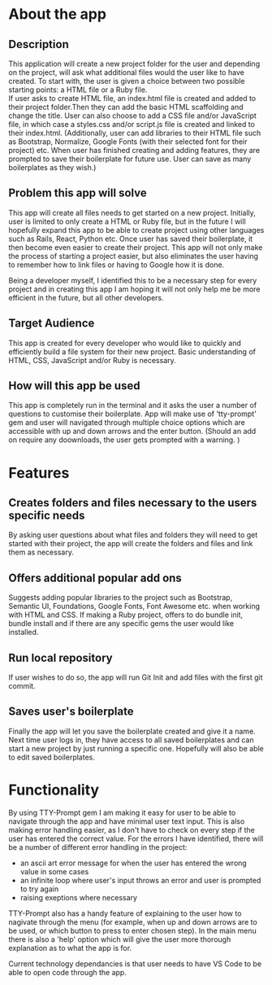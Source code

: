 # About the app

## Description

This application will create a new project folder for the user and depending on the project, will ask what additional files would the user like to have created. To start with, the user is given a choice between two possible starting points: a HTML file or a Ruby file. <br />
If user asks to create HTML file, an index.html file is created and added to their project folder.Then they can add the basic HTML scaffolding and change the title. User can also choose to add a CSS file and/or JavaScript file, in which case a styles.css and/or script.js file is created and linked to their index.html. 
(Additionally, user can add libraries to their HTML file such as Bootstrap, Normalize, Google Fonts (with their selected font for their project) etc. When user has finished creating and adding features, they are prompted to save their boilerplate for future use. User can save as many boilerplates as they wish.)

## Problem this app will solve

This app will create all files needs to get started on a new project. Initially, user is limited to only create a HTML or Ruby file, but in the future I will hopefully expand this app to be able to create project using other languages such as Rails, React, Python etc. Once user has saved their boilerplate, it then become even easier to create their project. This app will not only make the process of starting a project easier, but also eliminates the user having to remember how to link files or having to Google how it is done. 

Being a developer myself, I identified this to be a necessary step for every project and in creating this app I am hoping it will not only help me be more efficient in the future, but all other developers.

## Target Audience

This app is created for every developer who would like to quickly and efficiently build a file system for their new project. Basic understanding of HTML, CSS, JavaScript and/or Ruby is necessary.

## How will this app be used

This app is completely run in the terminal and it asks the user a number of questions to customise their boilerplate. App will make use of 'tty-prompt' gem and user will navigated through multiple choice options which are accessible with up and down arrows and the enter button. 
(Should an add on require any doownloads, the user gets prompted with a warning. )

# Features

## Creates folders and files necessary to the users specific needs

By asking user questions about what files and folders they will need to get started with their project, the app will create the folders and files and link them as necessary.

## Offers additional popular add ons

Suggests adding popular libraries to the project such as Bootstrap, Semantic UI, Foundations, Google Fonts, Font Awesome etc. when working with HTML and CSS. If making a Ruby project, offers to do bundle init, bundle install and if there are any specific gems the user would like installed.

## Run local repository

If user wishes to do so, the app will run Git Init and add files with the first git commit.

## Saves user's boilerplate

Finally the app will let you save the boilerplate created and give it a name. Next time user logs in, they have access to all saved boilerplates and can start a new project by just running a specific one. Hopefully will also be able to edit saved boilerplates.

# Functionality

By using TTY-Prompt gem I am making it easy for user to be able to navigate through the app and have minimal user text input. This is also making error handling easier, as I don't have to check on every step if the user has entered the correct value. For the errors I have identified, there will be a number of different error handling in the project:
 - an ascii art error message for when the user has entered the wrong value in some cases
 - an infinite loop where user's input throws an error and user is prompted to try again
 - raising exeptions where necessary

 TTY-Prompt also has a handy feature of explaining to the user how to nagivate through the menu (for example, when up and down arrows are to be used, or which button to press to enter chosen step). In the main menu there is also a 'help' option which will give the user more thorough explanation as to what the app is for. 

            
Current technology dependancies is that user needs to have VS Code to be able to open code through the app.